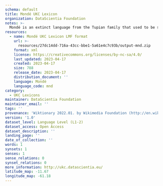 ```yaml
---
schema: default
title: Mondé UKC Lexicon
organization: DataScientia Foundation
notes: >-
  Mondé is an extinct language from the Tupian family that used to be spoken in South America. The UKC Lexicon of Mondé is represented as a lexico-semantic network. It consists of words, word senses, synsets, as well as sense-level and synset-level relationships
resources:
  - name: Mondé UKC Lexicon LMF format
    url: >-
      resources/27dc14dd-716a-43cc-bbe1-5a61e4c7c93b/output-mnd.zip
    format: xml
    license: https://creativecommons.org/licenses/by-nc-sa/4.0/
    last_updated: 2023-04-17
    created: 2023-04-17
    size: 788
    release_date: 2023-04-17
    distribution_document: ''
    language: Mondé
    language_code: mnd
category:
  - UKC Lexicons
maintainer: DataScientia Foundation
maintainer_email: ''
tags: ''
provenance: 'Wiktionary 2022.01. by Wikimedia Foundation (http://en.wiktionary.org); Princeton WordNet 2.1 by Princeton University (https://wordnet.princeton.edu)'
version: '1.0'
dataset_level: Language Level (L1-2)
dataset_access: Open Access
dataset_description: ''
landing_page: ''
date_of_collection: ''
words: 1
synsets: 1
senses: 1
sense_relations: 0
synset_relations: 0
more_information: http://ukc.datascientia.eu/
latitude_map: -11.67
longitude_map: -61.18
---
```

